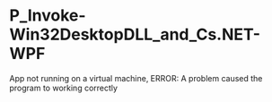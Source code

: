 # P_Invoke-Win32DesktopDLL_and_Cs.NET-WPF
App not running on a virtual machine, ERROR: A problem caused the program to working correctly
